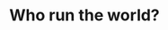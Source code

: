 ---
pid: ch513
title: Who run the world?
location_transcription: City Hall
coordinates: "[-75.163693438505, 39.95241161887]"
zipcode: '20036'
gen_neighborhood: 
neighborhood: 
outside_phl: 'Washington DC '
age: '27'
age_range: 20-29
instagram: 
image_file_name: ch_513.jpg
proposal_transcription: Statues of diverse women, ranging in shape, size, race, recreating
  famous statues/sculptures of men through history.
topic: Inclusivity,Women
topic_summary: 0, 0
type: Sculpture Statue
keywords_other: 
credit: 
image_labels: 
twitter: 
facebook: 
permalink: "/monuments/ch513/"
layout: item-page
---